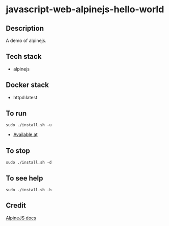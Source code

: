 # javascript-web-alpinejs-hello-world

## Description
A demo of alpinejs.

## Tech stack
- alpinejs

## Docker stack
- httpd:latest

## To run
`sudo ./install.sh -u`
- [Available at](http://localhost)

## To stop
`sudo ./install.sh -d`

## To see help
`sudo ./install.sh -h`

## Credit
[AlpineJS docs](https://alpinejs.dev/start-here)